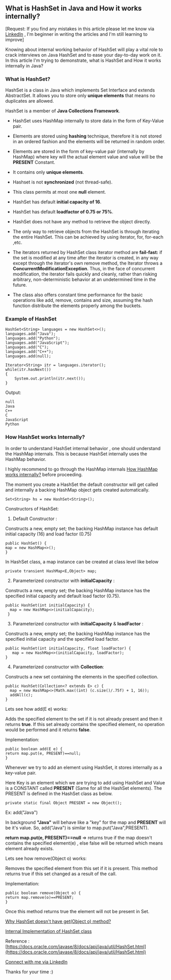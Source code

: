 ## What is HashSet in Java and How it works internally?

[Request: If you find any mistakes in this article please let me know via  [LinkedIn](https://www.linkedin.com/in/shivaprasadgurram/) , I'm beginner in writing the articles and I'm still learning to improve]
 
Knowing about internal working behavior of HashSet will play a vital role to crack interviews on Java HashSet and to ease your day-to-day work on it. In this article I'm trying to demonstrate, what is HashSet and How it works internally in Java?

### What is HashSet?
HashSet is a class in Java which implements Set Interface and extends AbstractSet. It allows you to store only **unique elements** that means no duplicates are allowed.

HashSet is a member of **Java Collections Framework**.

- HashSet uses HashMap internally to store data in the form of Key-Value pair.

- Elements are stored using **hashing** technique, therefore it is not stored in an ordered fashion and the elements will be returned in random order.

- Elements are stored in the form of key-value pair (internally by HashMap) where key will the actual element value and value will be the **PRESENT** Constant.

- It contains only **unique elements**.

- Hashset is not **synchronized** (not thread-safe).

- This class permits at most one **null** element.

- HashSet has default **initial capacity of 16**.

- HashSet has default **loadfactor of 0.75 or 75%**.

- HashSet does not have any method to retrieve the object directly. 

- The only way to retrieve objects from the HashSet is through iterating the entire HashSet. This can be achieved by using iterator, for, for-each ,etc.

- The iterators returned by HashSet class iterator method are **fail-fast:** if the set is modified at any time after the iterator is created, in any way except through the iterator's own remove method, the Iterator throws a **ConcurrentModificationException**. Thus, in the face of concurrent modification, the iterator fails quickly and cleanly, rather than risking arbitrary, non-deterministic behavior at an undetermined time in the future.

- The class also offers constant time performance for the basic operations like add, remove, contains and size, assuming the hash function distribute the elements properly among the buckets.


### Example of HashSet

```
HashSet<String> languages = new HashSet<>();
languages.add("Java");
languages.add("Python");
languages.add("JavaScript");
languages.add("C");
languages.add("C++");
languages.add(null);
		
Iterator<String> itr = languages.iterator();
while(itr.hasNext())
{
	System.out.println(itr.next());
}
``` 
Output:

```
null
Java
C++
C
JavaScript
Python
``` 

### How HashSet works Internally?
In order to understand HashSet internal behavior , one should understand the HashMap internals. This is because HashSet internally uses the HashMap behavior.

I highly recommend to go through the HashMap internals [How HashMap works internally?](https://www.youtube.com/watch?v=SXfsBDTodpY&list=PLFGoYjJG_fqoDQHufg7XVk-yb2w6CNpgF&index=10) before proceeding.

The moment you create a HashSet the default constructor will get called and internally a backing HashMap object gets created automatically.

```
Set<String> hs = new HashSet<String>();
``` 

Constructors of HashSet:

1) Default Constructor : 

Constructs a new, empty set; the backing HashMap instance has default initial capacity (16) and load factor (0.75)

```
public HashSet() {
map = new HashMap<>();
}
``` 

In HashSet class, a map instance can be created at class level like below

```
private transient HashMap<E,Object> map;
``` 

2) Parameterized constructor with **initialCapacity** : 

Constructs a new, empty set; the backing HashMap instance has the specified initial capacity and default load factor (0.75).

```
public HashSet(int initialCapacity) {
  map = new HashMap<>(initialCapacity);
 }
``` 

3) Parameterized constructor with **initialCapacity** & **loadFactor** :

 Constructs a new, empty set; the backing HashMap instance has the specified initial capacity and the specified load factor.

```
public HashSet(int initialCapacity, float loadFactor) {
   map = new HashMap<>(initialCapacity, loadFactor);
}
``` 

4) Parameterized constructor with **Collection**:  

Constructs a new set containing the elements in the specified collection.

```
public HashSet(Collection<? extends E> c) {
  map = new HashMap<>(Math.max((int) (c.size()/.75f) + 1, 16));
  addAll(c);
}
``` 

Lets see how add(E e) works: 

Adds the specified element to the set if it is not already present and then it returns **true**. If this set already contains the specified element, no operation would be performed and it returns **false**.

Implementation: 

```
public boolean add(E e) {
return map.put(e, PRESENT)==null;
}
``` 

Whenever we try to add an element using HashSet, it stores internally as a key-value pair.

Here Key is an element which we are trying to add using HashSet and Value is a CONSTANT called **PRESENT** (Same for all the HashSet elements). The PRESENT is defined in the HashSet class as below.


```
private static final Object PRESENT = new Object();
``` 

Ex: add("Java")

In background **"Java"** will behave like a "key" for the map and **PRESENT** will be it's value. So, add("Java") is similar to map.put("Java",PRESENT).


**return map.put(e, PRESENT)==null** => returns true if the map doesn't contains the specified element(e) , else false will be returned which means element already exists.


Lets see how remove(Object o) works:

Removes the specified element from this set if it is present. This method returns true if this set changed as a result of the call.

Implementation: 

```
public boolean remove(Object o) {
return map.remove(o)==PRESENT;
}
``` 

Once this method returns true the element will not be present in Set.

 [Why HashSet doesn't have get(Object o) method?](https://www.linkedin.com/feed/update/urn:li:activity:6826393658707861504/) 

[Internal Implementation of HashSet class](http://docjar.com/html/api/java/util/HashSet.java.html) 

Reference :  [https://docs.oracle.com/javase/8/docs/api/java/util/HashSet.html](https://docs.oracle.com/javase/8/docs/api/java/util/HashSet.html) 

 [Connect with me via LinkedIn](https://www.linkedin.com/in/shivaprasadgurram/) 

Thanks for your time :)









